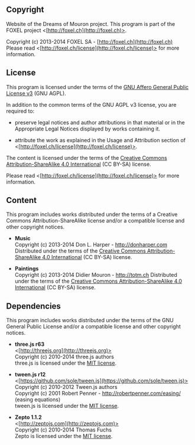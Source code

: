 
## Copyright

Website of the Dreams of Mouron project.
This program is part of the FOXEL project <[http://foxel.ch](http://foxel.ch)>.

Copyright (c) 2013-2014 FOXEL SA - [http://foxel.ch](http://foxel.ch)<br />
Please read <[http://foxel.ch/license](http://foxel.ch/license)> for more
information.


## License

This program is licensed under the terms of the
[GNU Affero General Public License v3](http://www.gnu.org/licenses/agpl.html)
(GNU AGPL).

In addition to the common terms of the GNU AGPL v3 license, you are required to:

*   preserve legal notices and author attributions in that material or in the
    Appropriate Legal Notices displayed by works containing it.

*   attribute the work as explained in the Usage and Attribution section of
    <[http://foxel.ch/license](http://foxel.ch/license)>.

The content is licensed under the terms of the
[Creative Commons Attribution-ShareAlike 4.0 International](http://creativecommons.org/licenses/by-sa/4.0/)
(CC BY-SA) license.

Please read <[http://foxel.ch/license](http://foxel.ch/license)> for more
information.


## Content

This program includes works distributed under the terms of a Creative Commons
Attribution-ShareAlike license and/or a compatible license and other copyright
notices.


*   __Music__<br />
    Copyright (c) 2013-2014 Don L. Harper - http://donharper.com
    Distributed under the terms of the
    [Creative Commons Attribution-ShareAlike 4.0 International](http://creativecommons.org/licenses/by-sa/4.0/)
    (CC BY-SA) license.

*   __Paintings__<br />
    Copyright (c) 2013-2014 Didier Mouron - http://totm.ch
    Distributed under the terms of the
    [Creative Commons Attribution-ShareAlike 4.0 International](http://creativecommons.org/licenses/by-sa/4.0/)
    (CC BY-SA) license.


## Dependencies

This program includes works distributed under the terms of the GNU General
Public License and/or a compatible license and other copyright notices.


*   __three.js r63__<br />
    <[http://threejs.org](http://threejs.org)><br />
    Copyright (c) 2010-2014 three.js authors<br />
    three.js is licensed under the [MIT license](http://opensource.org/licenses/MIT).

*   __tween.js r12__<br />
    <[https://github.com/sole/tween.js](https://github.com/sole/tween.js)><br />
    Copyright (c) 2010-2012 Tween.js authors<br />
    Copyright (c) 2001 Robert Penner - http://robertpenner.com/easing/ (easing equations)<br />
    tween.js is licensed under the [MIT license](http://opensource.org/licenses/MIT).

*   __Zepto 1.1.2__<br />
    <[http://zeptojs.com](http://zeptojs.com)><br />
    Copyright (c) 2010-2014 Thomas Fuchs<br />
    Zepto is licensed under the [MIT license](http://opensource.org/licenses/MIT).
